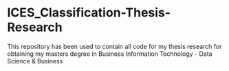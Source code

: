 # ICES_Classification-Thesis-Research
This repository has been used to contain all code for my thesis research for obtaining my masters degree in Business Information Technology - Data Science &amp; Business
